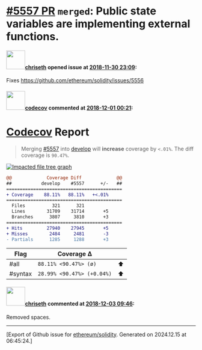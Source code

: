 # [\#5557 PR](https://github.com/ethereum/solidity/pull/5557) `merged`: Public state variables are implementing external functions.

#### <img src="https://avatars.githubusercontent.com/u/9073706?v=4" width="50">[chriseth](https://github.com/chriseth) opened issue at [2018-11-30 23:09](https://github.com/ethereum/solidity/pull/5557):

Fixes https://github.com/ethereum/solidity/issues/5556

#### <img src="https://avatars.githubusercontent.com/in/254?v=4" width="50">[codecov](https://github.com/apps/codecov) commented at [2018-12-01 00:21](https://github.com/ethereum/solidity/pull/5557#issuecomment-443379396):

# [Codecov](https://codecov.io/gh/ethereum/solidity/pull/5557?src=pr&el=h1) Report
> Merging [#5557](https://codecov.io/gh/ethereum/solidity/pull/5557?src=pr&el=desc) into [develop](https://codecov.io/gh/ethereum/solidity/commit/25c63dde28f4f3d2565646c4f8831d71e0f2fd7b?src=pr&el=desc) will **increase** coverage by `<.01%`.
> The diff coverage is `90.47%`.

[![Impacted file tree graph](https://codecov.io/gh/ethereum/solidity/pull/5557/graphs/tree.svg?width=650&token=87PGzVEwU0&height=150&src=pr)](https://codecov.io/gh/ethereum/solidity/pull/5557?src=pr&el=tree)

```diff
@@             Coverage Diff             @@
##           develop    #5557      +/-   ##
===========================================
+ Coverage    88.11%   88.11%   +<.01%     
===========================================
  Files          321      321              
  Lines        31709    31714       +5     
  Branches      3807     3810       +3     
===========================================
+ Hits         27940    27945       +5     
+ Misses        2484     2481       -3     
- Partials      1285     1288       +3
```

| Flag | Coverage Δ | |
|---|---|---|
| #all | `88.11% <90.47%> (ø)` | :arrow_up: |
| #syntax | `28.99% <90.47%> (+0.04%)` | :arrow_up: |

#### <img src="https://avatars.githubusercontent.com/u/9073706?v=4" width="50">[chriseth](https://github.com/chriseth) commented at [2018-12-03 09:46](https://github.com/ethereum/solidity/pull/5557#issuecomment-443649181):

Removed spaces.


-------------------------------------------------------------------------------



[Export of Github issue for [ethereum/solidity](https://github.com/ethereum/solidity). Generated on 2024.12.15 at 06:45:24.]
